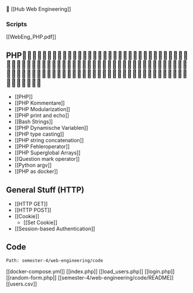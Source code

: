 🤮
[[Hub Web Engineering]]

### Scripts
[[WebEng_PHP.pdf]]

## PHP🤮🤮🤮🤮🤮🤮🤮🤮🤮🤮🤮🤮🤮🤮🤮🤮🤮🤮🤮🤮🤮🤮🤮🤮🤮🤮🤮🤮🤮🤮🤮🤮🤮🤮🤮🤮🤮🤮🤮🤮🤮🤮🤮🤮🤮🤮🤮🤮🤮🤮🤮🤮🤮🤮🤮🤮🤮🤮🤮🤮🤮🤮🤮🤮🤮🤮🤮🤮🤮🤮🤮🤮🤮🤮🤮🤮🤮🤮🤮🤮🤮🤮🤮🤮🤮🤮🤮🤮🤮🤮🤮🤮🤮🤮🤮🤮🤮🤮🤮🤮🤮🤮🤮🤮🤮🤮🤮🤮🤮🤮🤮🤮

- [[PHP]]
- [[PHP Kommentare]]
- [[PHP Modularization]]
- [[PHP print and echo]]
- [[Bash Strings]]
- [[PHP Dynamische Variablen]]
- [[PHP type casting]]
- [[PHP string concatenation]]
- [[PHP Fehleroperator]]
- [[PHP Superglobal Arrays]]
- [[Question mark operator]]
- [[Python argv]]
- [[PHP as docker]]

## General Stuff (HTTP)
- [[HTTP GET]]
- [[HTTP POST]]
- [[Cookie]]
	- [[Set Cookie]]
- [[Session-based Authentication]]




## Code
```expander
Path: semester-4/web-engineering/code
```
[[docker-compose.yml]]
[[index.php]]
[[load_users.php]]
[[login.php]]
[[random-form.php]]
[[semester-4/web-engineering/code/README]]
[[users.csv]]


